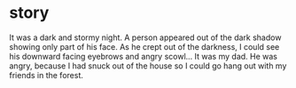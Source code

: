 # story

It was a dark and stormy night. A person appeared out of the dark shadow showing only part of his face. As he crept out of the darkness, I could see his downward facing eyebrows and angry scowl... It was my dad. He was angry, because I had snuck out of the house so I could go hang out with my friends in the forest.

